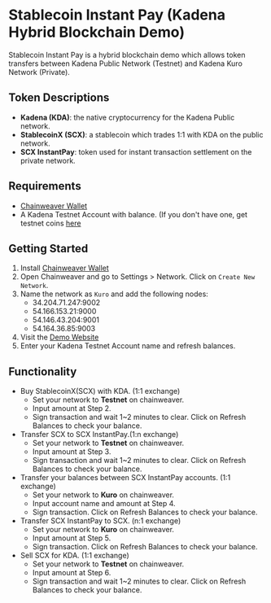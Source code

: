 # Stablecoin Instant Pay (Kadena Hybrid Blockchain Demo)
  Stablecoin Instant Pay is a hybrid blockchain demo which allows token transfers between Kadena Public Network (Testnet) and Kadena Kuro Network (Private).

## Token Descriptions  
  - **Kadena (KDA)**: the native cryptocurrency for the Kadena Public network.
  - **StablecoinX (SCX)**: a stablecoin which trades 1:1 with KDA on the public network.
  - **SCX InstantPay**: token used for instant transaction settlement on the private network.

## Requirements
 - [Chainweaver Wallet](https://www.kadena.io/chainweaver)
 - A Kadena Testnet Account with balance. (If you don't have one, get testnet coins [here](https://faucet.testnet.chainweb.com/)

## Getting Started
  1. Install [Chainweaver Wallet](https://www.kadena.io/chainweaver)
  2. Open Chainweaver and go to Settings > Network. Click on `Create New Network`.
  3. Name the network as `Kuro` and add the following nodes:
    <ul><li>34.204.71.247:9002</li>
      <li>54.166.153.21:9000</li>
      <li>54.146.43.204:9001</li>
      <li>54.164.36.85:9003</li></ul>
  4. Visit the [Demo Website](http://hybrid.chainweb.com/)
  5. Enter your Kadena Testnet Account name and refresh balances.

## Functionality
  * Buy StablecoinX(SCX) with KDA. (1:1 exchange)
      - Set your network to **Testnet** on chainweaver.
      - Input amount at Step 2.
      - Sign transaction and wait 1~2 minutes to clear. Click on Refresh Balances to check your balance.
  * Transfer SCX to SCX InstantPay.(1:n exchange)
      - Set your network to **Testnet** on chainweaver.
      - Input amount at Step 3.
      - Sign transaction and wait 1~2 minutes to clear. Click on Refresh Balances to check your balance.
  * Transfer your balances between SCX InstantPay accounts. (1:1 exchange)
      - Set your network to **Kuro** on chainweaver.
      - Input account name and amount at Step 4.
      - Sign transaction. Click on Refresh Balances to check your balance.
  * Transfer SCX InstantPay to SCX. (n:1 exchange)
      - Set your network to **Kuro** on chainweaver.
      - Input amount at Step 5.
      - Sign transaction. Click on Refresh Balances to check your balance.
  * Sell SCX for KDA. (1:1 exchange)
      - Set your network to **Testnet** on chainweaver.
      - Input amount at Step 6.
      - Sign transaction and wait 1~2 minutes to clear. Click on Refresh Balances to check your balance.
